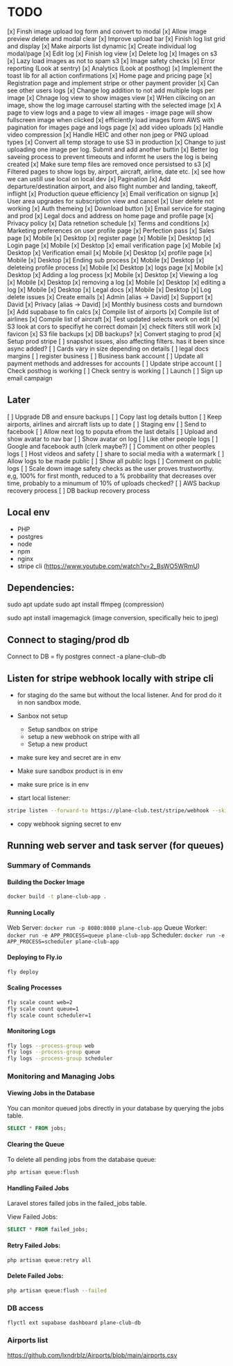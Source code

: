 # TODO

[x] Finsh image upload log form and convert to modal
[x] Allow image preview delete and modal clear
[x] Improve upload bar
[x] Finish log list grid and display
[x] Make airports list dynamic
[x] Create individual log modal/page
[x] Edit log
[x] Finish log view
[x] Delete log
[x] Images on s3
[x] Lazy load images as not to spam s3
[x] Image safety checks
[x] Error reporting (Look at sentry)
[x] Analytics (Look at posthog)
[x] Implement the toast lib for all action confirmations
[x] Home page and pricing page
[x] Registration page and implement stripe or other payment provider
[x] Can see other users logs
[x] Change log addition to not add multiple logs per image
[x] Chnage log view to show images view
[x] WHen clikcing on an image, show the log image carrousel starting with the selected image
[x] A page to view logs and a page to view all images - image page will show fullscreen image when clicked
[x] efficiently load images form AWS with pagination for images page and logs page
[x] add video uploads
[x] Handle video compression
[x] Handle HEIC and other non jpeg or PNG upload types
[x] Convert all temp storage to use S3 in production
[x] Change to just uploading one image per log. Submit and add another buttin
[x] Better log saveing process to prevent timeouts and informt he users the log is being created
[x] Make sure temp files are removed once persistsed to s3
[x] Filtered pages to show logs by, airport, aircraft, airline, date etc.
[x] see how we can ustill use local on local dev
[x] Pagination
[x] Add departure/destination airport, and also flight number and landing, takeoff, inflight 
[x] Production queue efficiency 
[x] Email verification on signup
[x] User area upgrades for subscription view and cancel
[x] User delete not working
[x] Auth themeing
[x] Download button
[x] Email service for staging and prod
[x] Legal docs and address on home page and profile page
    [x] Privacy policy
        [x] Data retnetion schedule
    [x] Terms and conditions
    [x] Marketing preferences on user profile page
[x] Perfection pass
    [x] Sales page
        [x] Mobile
        [x] Desktop
    [x] register page
        [x] Mobile
        [x] Desktop
    [x] Login page
        [x] Mobile
        [x] Desktop
    [x] email verification page
        [x] Mobile
        [x] Desktop
    [x] Verification email
        [x] Mobile
        [x] Desktop
    [x] profile page
        [x] Mobile
        [x] Desktop
    [x] Ending sub process
        [x] Mobile
        [x] Desktop
    [x] deleteing profile process
        [x] Mobile
        [x] Desktop
    [x] logs page
        [x] Mobile
        [x] Desktop
    [x] Adding a log process
        [x] Mobile
        [x] Desktop
    [x] Viewing a log
        [x] Mobile
        [x] Desktop
    [x] removing a log
        [x] Mobile
        [x] Desktop
    [x] editing a log
        [x] Mobile
        [x] Desktop
    [x] Legal docs
        [x] Mobile
        [x] Desktop
[x] Log delete issues
[x] Create emails
    [x] Admin [alias -> David]
    [x] Support
    [x] David
    [x] Privacy [alias -> David]
[x] Monthly business costs and burndown
[x] Add supabase to fin calcs
[x] Compile list of airports
[x] Compile list of airlines
[x] Compile list of aircraft
[x] Test updated selects work on edit
[x] S3 look at cors to specifiyt he correct domain
[x] check filters still work
[x] favicon
[x] S3 file backups
[x] DB backups?
[x] Convert staging to prod
[x] Setup prod stripe
[ ] snapshot issues, also affecting filters. has it been since async added?
[ ] Cards vary in size depending on details
[ ] legal docs margins
[ ] register business
[ ] Business bank account
[ ] Update all payment methods and addresses for accounts
[ ] Update stripe account
[ ] Check posthog is working
[ ] Check sentry is working
[ ] Launch
[ ] Sign up email campaign


## Later

[ ] Upgrade DB and ensure backups
[ ] Copy last log details button
[ ] Keep airports, airlines and aircraft lists up to date
[ ] Staging env
[ ] Send to facebook
[ ] Allow next log to poputa efrom the last details
[ ] Upload and show avatar to nav bar
[ ] Show avatar on log
[ ] Like other people logs
[ ] Google and facebook auth (clerk maybe?)
[ ] Comment on other peoples logs
[ ] Host videos and safety
[ ] share to social media with a watermark
[ ] Allow logs to be made public
[ ] Show all public logs
[ ] Comment on public logs
[ ] Scale down image safety checks as the user proves trustworthy. e,g, 100% for first month, reduced to a % probbaility that   decreases over time, probably to a minumum of 10% of uploads checked?
[ ] AWS backup recovery process
[ ] DB backup recovery process

## Local env
- PHP
- postgres
- node
- npm
- nginx
- stripe cli (https://www.youtube.com/watch?v=2_BsWO5WRmU)

## Dependencies:

sudo apt update
sudo apt install ffmpeg (compression)

sudo apt install imagemagick (image conversion, specifically heic to jpeg)

## Connect to staging/prod db

Connect to DB = fly postgres connect -a plane-club-db

## Listen for stripe webhook locally with stripe cli

- for staging do the same but without the local listener. And for prod do it in non sandbox mode.

- Sanbox not setup
    - Setup sandbox on stripe
    - setup a new webhook on stripe with all
    - Setup a new product
- make sure key and secret are in env
- Make sure sandbox product is in env
- make sure price is in env
- start local listener:

```bash
stripe listen --forward-to https://plane-club.test/stripe/webhook --skip-verify
```
- copy webhook signing secret to env

## Running web server and task server (for queues)
### Summary of Commands

#### Building the Docker Image
```bash
docker build -t plane-club-app .
```

#### Running Locally
Web Server: `docker run -p 8080:8080 plane-club-app`
Queue Worker: `docker run -e APP_PROCESS=queue plane-club-app`
Scheduler: `docker run -e APP_PROCESS=scheduler plane-club-app`

#### Deploying to Fly.io
```bash
fly deploy
```

#### Scaling Processes
```bash
fly scale count web=2
fly scale count queue=1
fly scale count scheduler=1
```

#### Monitoring Logs
```bash
fly logs --process-group web
fly logs --process-group queue
fly logs --process-group scheduler
```

### Monitoring and Managing Jobs

#### Viewing Jobs in the Database
You can monitor queued jobs directly in your database by querying the jobs table.

```sql
SELECT * FROM jobs;
```

#### Clearing the Queue
To delete all pending jobs from the database queue:

```bash
php artisan queue:flush
```

#### Handling Failed Jobs
Laravel stores failed jobs in the failed_jobs table.

View Failed Jobs:

```sql
SELECT * FROM failed_jobs;
```

#### Retry Failed Jobs:

```bash
php artisan queue:retry all
```

#### Delete Failed Jobs:

```bash
php artisan queue:flush --failed
```

### DB access

```flyctl ext supabase dashboard plane-club-db```



### Airports list

https://github.com/lxndrblz/Airports/blob/main/airports.csv




